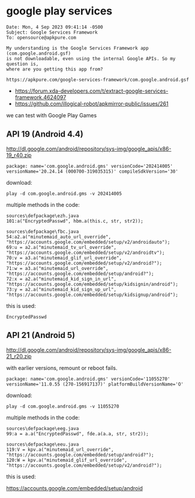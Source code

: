 # google play services

~~~
Date: Mon, 4 Sep 2023 09:41:14 -0500
Subject: Google Services Framework
To: opensource@apkpure.com

My understanding is the Google Services Framework app (com.google.android.gsf)
is not downloadable, even using the internal Google APIs. So my question is,
where are you getting this app from?

https://apkpure.com/google-services-framework/com.google.android.gsf
~~~

- https://forum.xda-developers.com/t/extract-google-services-framework.4624097
- https://github.com/illogical-robot/apkmirror-public/issues/261

we can test with Google Play Games

## API 19 (Android 4.4)

<http://dl.google.com/android/repository/sys-img/google_apis/x86-19_r40.zip>

~~~
package: name='com.google.android.gms' versionCode='202414005'
versionName='20.24.14 (000700-319035315)' compileSdkVersion='30'
~~~

download:

~~~
play -d com.google.android.gms -v 202414005
~~~

multiple methods in the code:

~~~
sources\defpackage\ezh.java
101:a("EncryptedPasswd", hbm.a(this.c, str, str2));

sources\defpackage\fbc.java
54:a2.a("minutemaid_auto_url_override", "https://accounts.google.com/embedded/setup/v2/androidauto");
69:u = a2.a("minutemaid_tv_url_override", "https://accounts.google.com/embedded/setup/v2/androidtv");
70:v = a3.a("minutemaid_glif_url_override", "https://accounts.google.com/embedded/setup/v2/android?");
71:w = a3.a("minutemaid_url_override", "https://accounts.google.com/embedded/setup/android?");
72:x = a2.a("minutemaid_kid_sign_in_url", "https://accounts.google.com/embedded/setup/kidsignin/android");
73:y = a2.a("minutemaid_kid_sign_up_url", "https://accounts.google.com/embedded/setup/kidsignup/android");
~~~

this is used:

~~~
EncryptedPasswd
~~~

## API 21 (Android 5)

<http://dl.google.com/android/repository/sys-img/google_apis/x86-21_r20.zip>

with earlier versions, remount or reboot fails.

~~~
package: name='com.google.android.gms' versionCode='11055270'
versionName='11.0.55 (270-156917137)' platformBuildVersionName='O'
~~~

download:

~~~
play -d com.google.android.gms -v 11055270
~~~

multiple methods in the code:

~~~
sources\defpackage\eeg.java
99:a = a.a("EncryptedPasswd", fde.a(a.a, str, str2));

sources\defpackage\eeu.java
119:V = kpv.a("minutemaid_url_override", "https://accounts.google.com/embedded/setup/android?");
120:W = kpv.a("minutemaid_glif_url_override", "https://accounts.google.com/embedded/setup/v2/android?");
~~~

this is used:

https://accounts.google.com/embedded/setup/android
